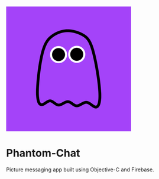 ![Phantom](https://github.com/liamreardon/Phantom-Chat/blob/master/phantom_1_33.png)

# Phantom-Chat

Picture messaging app built using Objective-C and Firebase.
